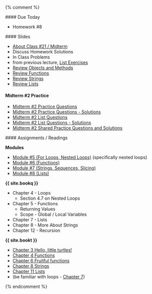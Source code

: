 {% comment %}  
<article class="due" markdown="block">
#### Due Today

* Homework #8

</article>

<article class="slides" markdown="block">
#### Slides

* [About Class #21 / Midterm](classes/21/meta.html)
* Discuss Homework Solutions
* In Class Problems
* from previous lecture, [List Exercises](classes/17/list_exercises.html)
* [Review Objects and Methods](classes/21/objects.html)
* [Review Functions](classes/21/functions.html)
* [Review Strings](classes/21/strings.html)
* [Review Lists](classes/21/lists.html)

#### Midterm #2 Practice

* [Midterm #2 Practice Questions](resources/handouts/midterm_2/midterm_2_practice.pdf)
* [Midterm #2 Practice Questions - Solutions](resources/handouts/midterm_2/midterm_2_practice_solutions.pdf)
* [Midterm #2 List Questions](resources/handouts/midterm_2/midterm_2_list_practice.pdf)
* [Midterm #2 List Questions - Solutions](resources/handouts/midterm_2/midterm_2_list_practice_solutions.pdf)
* [Midterm #2 Shared Practice Questions and Solutions](resources/handouts/midterm_2/m02sampleproblems.html)

</article>

<article class="assignments" markdown="block">
#### Assignments / Readings		

__Modules__

* [Module #5 (For Loops, Nested Loops)](site.module5) (specifically nested loops)
* [Module #6 (Functions)](site.module6)
* [Module #7 (Strings, Sequences, Slicing)](site.module7)
* [Module #8 (Lists)](site.module8)

__{{ site.bookq }}__

* Chapter 4 - Loops
	* Section 4.7 on Nested Loops
* Chapter 5 - Functions
	* Returning Values
	* Scope - Global / Local Variables
* Chapter 7 - Lists
* Chapter 8 - More About Strings 
* Chapter 12 - Recursion

__{{ site.bookt }}__

* [Chapter 3 Hello, little turtles!](http://openbookproject.net/thinkcs/python/english3e/hello_little_turtles.html)
* [Chapter 4 Functions](http://openbookproject.net/thinkcs/python/english3e/functions.html)
* [Chapter 6 Fruitful functions](http://openbookproject.net/thinkcs/python/english3e/fruitful_functions.html)
* [Chapter 8 Strings](http://openbookproject.net/thinkcs/python/english3e/strings.html)
* [Chapter 11 Lists](http://openbookproject.net/thinkcs/python/english3e/lists.html)
* (be familiar with loops - [Chapter 7](http://openbookproject.net/thinkcs/python/english3e/iteration.html))

</article>
{% endcomment %}
